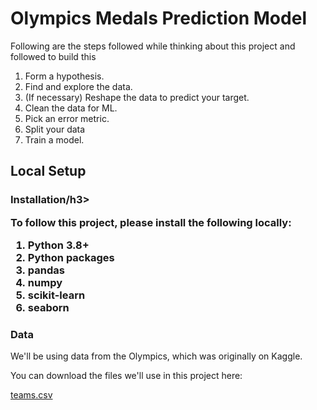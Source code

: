 <h1> Olympics Medals Prediction Model </h1>
<p>Following are the steps followed while thinking about this project and followed to build this</p>
<ol>
  <li>
    Form a hypothesis.
  </li>
    <li>
    Find and explore the data.
  </li>
    <li>
    (If necessary) Reshape the data to predict your target.
  </li>
    <li>
    Clean the data for ML.
  </li>
    <li>
    Pick an error metric.
  </li>
    <li>
    Split your data
  </li>
  <li>
    Train a model.
  </li>
</ol>
<h2>Local Setup</h2>
<h3>Installation/h3>
<p>To follow this project, please install the following locally:</p>
<ol>
  <li>Python 3.8+</li>
<li>Python packages</li>
  <li>pandas</li>
  <li>numpy</li>
  <li>scikit-learn</li>
  <li>seaborn</li>

  </ol>
<h3>Data</h3>
<p>We'll be using data from the Olympics, which was originally on Kaggle.</p>

<p>You can download the files we'll use in this project here:</p>

<a href="https://drive.google.com/uc?export=download&amp;id=1L3YAlts8tijccIndVPB-mOsRpEpVawk7" rel="nofollow">teams.csv</a>
